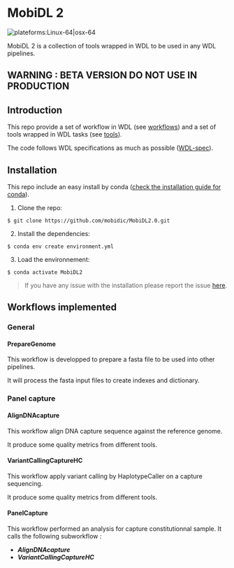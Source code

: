 # MobiDL 2

![plateforms:Linux-64|osx-64](https://img.shields.io/badge/plateform-Linux--64|osx--64-green?&style=for-the-badge)

MobiDL 2 is a collection of tools wrapped in WDL to be used in any WDL pipelines.

## __WARNING : BETA VERSION DO NOT USE IN PRODUCTION__

## Introduction

This repo provide a set of workflow in WDL (see [workflows](#workflows-implemented))
and a set of tools wrapped in WDL tasks (see [tools](tools.md)).

The code follows WDL specifications as much as possible ([WDL-spec](https://github.com/openwdl/wdl/blob/main/versions/1.0/SPEC.md)).

## Installation

This repo include an easy install by conda ([check the installation guide for conda](https://docs.conda.io/projects/conda/en/latest/user-guide/install/index.html)).

1. Clone the repo:

`$ git clone https://github.com/mobidic/MobiDL2.0.git`

2. Install the dependencies:

`$ conda env create environment.yml`

3. Load the environnement:

`$ conda activate MobiDL2`

> If you have any issue with the installation please report the issue [here](https://github.com/mobidic/MobiDL2.0/issues/new?assignees=Char-Al&labels=%3Asnake%3A+Installation+bug&template=installation-issue-with-conda.md&title=Installation+with+conda+%3A+%5Bdetails%5D).

## Workflows implemented

### General

#### PrepareGenome

This workflow is developped to prepare a fasta file to be used into other
pipelines.

It will process the fasta input files to create indexes and dictionary.

### Panel capture

#### AlignDNAcapture

This workflow align DNA capture sequence against the reference genome.

It produce some quality metrics from different tools.

#### VariantCallingCaptureHC

This workflow apply variant calling by HaplotypeCaller on a capture sequencing.

It produce some quality metrics from different tools.

#### PanelCapture

This workflow performed an analysis for capture constitutionnal sample.
It calls the following subworkflow :

- ***AlignDNAcapture***
- ***VariantCallingCaptureHC***
